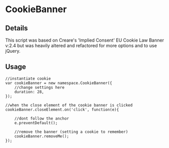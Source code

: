 # CookieBanner

## Details

This script was based on Creare's 'Implied Consent' EU Cookie Law Banner v:2.4 but was heavily altered and refactored for more options and to use jQuery.


## Usage

	//instantiate cookie
	var cookieBanner = new namespace.CookieBanner({
		//change settings here
		duration: 28,
	});

	//when the close element of the cookie banner is clicked
	cookieBanner.closeElement.on('click', function(e){

		//dont follow the anchor
		e.preventDefault();

		//remove the banner (setting a cookie to remember)
		cookieBanner.removeMe();
	});
